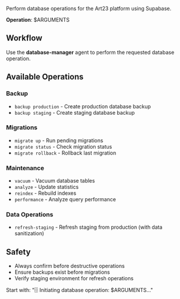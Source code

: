 Perform database operations for the Art23 platform using Supabase.

**Operation**: $ARGUMENTS

## Workflow

Use the **database-manager** agent to perform the requested database operation.

## Available Operations

### Backup
- `backup production` - Create production database backup
- `backup staging` - Create staging database backup

### Migrations
- `migrate up` - Run pending migrations
- `migrate status` - Check migration status
- `migrate rollback` - Rollback last migration

### Maintenance
- `vacuum` - Vacuum database tables
- `analyze` - Update statistics
- `reindex` - Rebuild indexes
- `performance` - Analyze query performance

### Data Operations
- `refresh-staging` - Refresh staging from production (with data sanitization)

## Safety
- Always confirm before destructive operations
- Ensure backups exist before migrations
- Verify staging environment for refresh operations

Start with: "🗄️ Initiating database operation: $ARGUMENTS..."
